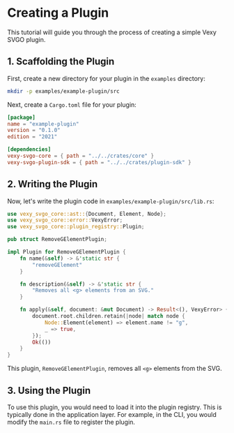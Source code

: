 # Creating a Plugin

This tutorial will guide you through the process of creating a simple Vexy SVGO plugin.

## 1. Scaffolding the Plugin

First, create a new directory for your plugin in the `examples` directory:

```bash
mkdir -p examples/example-plugin/src
```

Next, create a `Cargo.toml` file for your plugin:

```toml
[package]
name = "example-plugin"
version = "0.1.0"
edition = "2021"

[dependencies]
vexy-svgo-core = { path = "../../crates/core" }
vexy-svgo-plugin-sdk = { path = "../../crates/plugin-sdk" }
```

## 2. Writing the Plugin

Now, let's write the plugin code in `examples/example-plugin/src/lib.rs`:

```rust
use vexy_svgo_core::ast::{Document, Element, Node};
use vexy_svgo_core::error::VexyError;
use vexy_svgo_core::plugin_registry::Plugin;

pub struct RemoveGElementPlugin;

impl Plugin for RemoveGElementPlugin {
    fn name(&self) -> &'static str {
        "removeGElement"
    }

    fn description(&self) -> &'static str {
        "Removes all <g> elements from an SVG."
    }

    fn apply(&self, document: &mut Document) -> Result<(), VexyError> {
        document.root.children.retain(|node| match node {
            Node::Element(element) => element.name != "g",
            _ => true,
        });
        Ok(())
    }
}
```

This plugin, `RemoveGElementPlugin`, removes all `<g>` elements from the SVG.

## 3. Using the Plugin

To use this plugin, you would need to load it into the plugin registry. This is typically done in the application layer. For example, in the CLI, you would modify the `main.rs` file to register the plugin.
